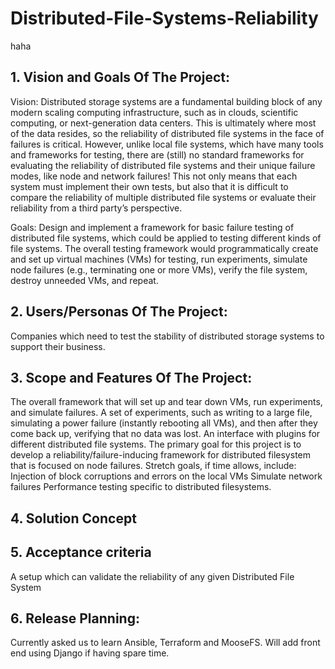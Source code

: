 # Distributed-File-Systems-Reliability
haha
## 1. Vision and Goals Of The Project:
Vision: Distributed storage systems are a fundamental building block of any modern scaling computing infrastructure, such 
as in clouds, scientific computing, or next-generation data centers. This is ultimately where most of the data resides, 
so the reliability of distributed file systems in the face of failures is critical. However, unlike local file systems, 
which have many tools and frameworks for testing, there are (still) no standard frameworks for evaluating the reliability 
of distributed file systems and their unique failure modes, like node and network failures! This not only means that each 
system must implement their own tests, but also that it is difficult to compare the reliability of multiple distributed 
file systems or evaluate their reliability from a third party’s perspective.

Goals: Design and implement a framework for basic failure testing of distributed file systems, which could be applied to 
testing different kinds of file systems. The overall testing framework would programmatically create and set up virtual 
machines (VMs) for testing, run experiments, simulate node failures (e.g., terminating one or more VMs), verify the file 
system, destroy unneeded VMs, and repeat. 

## 2. Users/Personas Of The Project:
Companies which need to test the stability of distributed storage systems to support their business.


## 3. Scope and Features Of The Project:
The overall framework that will set up and tear down VMs, run experiments, and simulate failures.
A set of experiments, such as writing to a large file, simulating a power failure (instantly rebooting all VMs), and then 
after they come back up, verifying that no data was lost.
An interface with plugins for different distributed file systems. The primary goal for this project is to develop a 
reliability/failure-inducing framework for distributed filesystem that is focused on node failures. Stretch goals, if time 
allows, include:
Injection of block corruptions and errors on the local VMs
Simulate network failures
Performance testing specific to distributed filesystems.

## 4. Solution Concept
 
## 5. Acceptance criteria
A setup which can validate the reliability of any given Distributed File System

## 6. Release Planning:
Currently asked us to learn Ansible, Terraform and MooseFS.
Will add front end using Django if having spare time.

